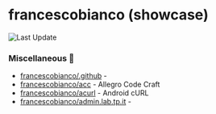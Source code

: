 # francescobianco (showcase)
![Last Update](https://img.shields.io/badge/Last%20Update-2025--08--31%2008%3A09%3A10%20UTC-blue)
###  Miscellaneous :briefcase:
* [francescobianco/.github](https://github.com/francescobianco/.github)  - 
* [francescobianco/acc](https://github.com/francescobianco/acc)  - Allegro Code Craft
* [francescobianco/acurl](https://github.com/francescobianco/acurl)  - Android cURL
* [francescobianco/admin.lab.tp.it](https://github.com/francescobianco/admin.lab.tp.it)  - 
